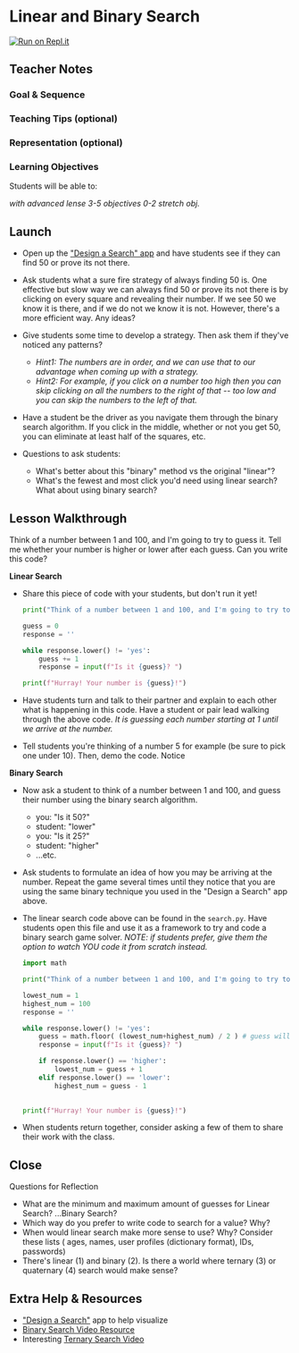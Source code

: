 # Linear and Binary Search

[![Run on Repl.it](https://repl.it/badge/github/upperlinecode/<INSERT_GITHUB_EXTENSION>)](https://repl.it/github/upperlinecode/<INSERT_GITHUB_EXTENSION>)

## Teacher Notes

### Goal & Sequence



### Teaching Tips (optional)

### Representation (optional)

### Learning Objectives

Students will be able to:

_with advanced lense_
_3-5 objectives_
_0-2 stretch obj._

## Launch

- Open up the ["Design a Search" app](https://jolson615.github.io/createasearchalgorithm/index.html) and have students see if they can find 50 or prove its not there.

- Ask students what a sure fire strategy of always finding 50 is. One effective but slow way we can always find 50 or prove its not there is by clicking on every square and revealing their number. If we see 50 we know it is there, and if we do not we know it is not. However, there's a more efficient way. Any ideas?

- Give students some time to develop a strategy. Then ask them if they've noticed any patterns? 
    - _Hint1: The numbers are in order, and we can use that to our advantage when coming up with a strategy._ 
    - _Hint2: For example, if you click on a number too high then you can skip clicking on all the numbers to the right of that -- too low and you can skip the numbers to the left of that._

- Have a student be the driver as you navigate them through the binary search algorithm. If you click in the middle, whether or not you get 50, you can eliminate at least half of the squares, etc. 

- Questions to ask students:
    - What's better about this "binary" method vs the original "linear"?
    - What's the fewest and most click you'd need using linear search? What about using binary search?

## Lesson Walkthrough

Think of a number between 1 and 100, and I'm going to try to guess it. Tell me whether your number is higher or lower after each guess. Can you write this code?

**Linear Search**

- Share this piece of code with your students, but don't run it yet!
    ```py
    print("Think of a number between 1 and 100, and I'm going to try to guess it. Please respond with either 'yes', 'higher', or 'lower'.")

    guess = 0
    response = ''

    while response.lower() != 'yes':
        guess += 1
        response = input(f"Is it {guess}? ")

    print(f"Hurray! Your number is {guess}!")
    ```

- Have students turn and talk to their partner and explain to each other what is happening in this code. Have a student or pair lead walking through the above code. _It is guessing each number starting at 1 until we arrive at the number._

- Tell students you're thinking of a number 5 for example (be sure to pick one under 10). Then, demo the code. Notice

**Binary Search**

- Now ask a student to think of a number between 1 and 100, and guess their number using the binary search algorithm.
    - you: "Is it 50?"
    - student: "lower"
    - you: "Is it 25?"
    - student: "higher"
    - ...etc.

- Ask students to formulate an idea of how you may be arriving at the number. Repeat the game several times until they notice that you are using the same binary technique you used in the "Design a Search" app above.

- The linear search code above can be found in the `search.py`. Have students open this file and use it as a framework to try and code a binary search game solver. _NOTE: if students prefer, give them the option to watch YOU code it from scratch instead._ 
    ```py
    import math

    print("Think of a number between 1 and 100, and I'm going to try to guess it. Please respond with either 'yes', 'higher', or 'lower'.")

    lowest_num = 1
    highest_num = 100
    response = ''

    while response.lower() != 'yes':
        guess = math.floor( (lowest_num+highest_num) / 2 ) # guess will always be the average (middle) of the 2 numbers
        response = input(f"Is it {guess}? ")

        if response.lower() == 'higher':
            lowest_num = guess + 1
        elif response.lower() == 'lower':
            highest_num = guess - 1
        

    print(f"Hurray! Your number is {guess}!")
    ```

- When students return together, consider asking a few of them to share their work with the class.

## Close

Questions for Reflection

- What are the minimum and maximum amount of guesses for Linear Search? ...Binary Search?
- Which way do you prefer to write code to search for a value? Why?
- When would linear search make more sense to use? Why? Consider these lists ( ages, names, user profiles (dictionary format), IDs, passwords)
- There's linear (1) and binary (2). Is there a world where ternary (3) or quaternary (4) search would make sense?

## Extra Help & Resources

- ["Design a Search"](https://jolson615.github.io/createasearchalgorithm/index.html) app to help visualize
- [Binary Search Video Resource](https://youtu.be/KXJSjte_OAI?t=118)
- Interesting [Ternary Search Video](https://www.youtube.com/watch?v=WyWL1PBNvb8)